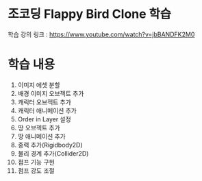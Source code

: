 # 조코딩 Flappy Bird Clone 학습
학습 강의 링크 : https://www.youtube.com/watch?v=jbBANDFK2M0
# 학습 내용
1. 이미지 에셋 분할
2. 배경 이미지 오브젝트 추가
3. 캐릭터 오브젝트 추가
4. 캐릭터 애니메이션 추가
5. Order in Layer 설정
6. 땅 오브젝트 추가
7. 땅 애니메이션 추가
8. 중력 추가(Rigidbody2D)
9. 물리 경계 추가(Collider2D)
10. 점프 기능 구현
11. 점프 강도 조절
